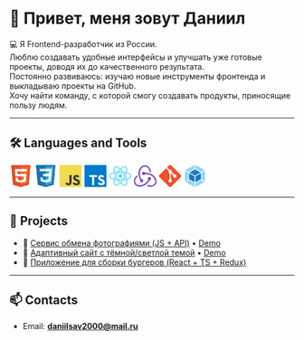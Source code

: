 # 👋 Привет, меня зовут Даниил

💻 Я Frontend-разработчик из России.  
Люблю создавать удобные интерфейсы и улучшать уже готовые проекты, доводя их до качественного результата.  
Постоянно развиваюсь: изучаю новые инструменты фронтенда и выкладываю проекты на GitHub.  
Хочу найти команду, с которой смогу создавать продукты, приносящие пользу людям.

---

## 🛠 Languages and Tools
<p align="left">
  <img src="https://raw.githubusercontent.com/devicons/devicon/master/icons/html5/html5-original.svg" alt="html5" width="40" height="40"/>
  <img src="https://raw.githubusercontent.com/devicons/devicon/master/icons/css3/css3-original.svg" alt="css3" width="40" height="40"/>
  <img src="https://raw.githubusercontent.com/devicons/devicon/master/icons/javascript/javascript-original.svg" alt="javascript" width="40" height="40"/>
  <img src="https://raw.githubusercontent.com/devicons/devicon/master/icons/typescript/typescript-original.svg" alt="typescript" width="40" height="40"/>
  <img src="https://raw.githubusercontent.com/devicons/devicon/master/icons/react/react-original.svg" alt="react" width="40" height="40"/>
  <img src="https://raw.githubusercontent.com/devicons/devicon/master/icons/redux/redux-original.svg" alt="redux" width="40" height="40"/>
  <img src="https://raw.githubusercontent.com/devicons/devicon/master/icons/git/git-original.svg" alt="git" width="40" height="40"/>
  <img src="https://raw.githubusercontent.com/devicons/devicon/master/icons/webpack/webpack-original.svg" alt="webpack" width="40" height="40"/>
</p>

---

## 📂 Projects
- 🔗 [Сервис обмена фотографиями (JS + API)](https://github.com/aaaaaaaaaaa11111111111/mesto-project-ff) • [Demo](https://aaaaaaaaaaa11111111111.github.io/mesto-project-ff/)  
- 🔗 [Адаптивный сайт с тёмной/светлой темой](https://github.com/aaaaaaaaaaa11111111111/slozhno-sosredotochitsya) • [Demo](https://aaaaaaaaaaa11111111111.github.io/slozhno-sosredotochitsya/)  
- 🔗 [Приложение для сборки бургеров (React + TS + Redux)](https://github.com/aaaaaaaaaaa11111111111/stellar-burgers)  

---

## 📫 Contacts
- Email: **daniilsav2000@mail.ru**
<!--
**aaaaaaaaaaa11111111111/aaaaaaaaaaa11111111111** is a ✨ _special_ ✨ repository because its `README.md` (this file) appears on your GitHub profile.

Here are some ideas to get you started:

- 🔭 I’m currently working on ...
- 🌱 I’m currently learning ...
- 👯 I’m looking to collaborate on ...
- 🤔 I’m looking for help with ...
- 💬 Ask me about ...
- 📫 How to reach me: ...
- 😄 Pronouns: ...
- ⚡ Fun fact: ...
-->
